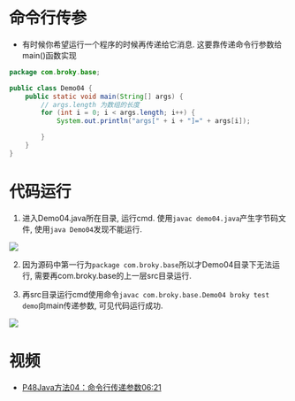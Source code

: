 
# 命令行传参

- 有时候你希望运行一个程序的时候再传递给它消息. 这要靠传递命令行参数给main()函数实现

```java
package com.broky.base;

public class Demo04 {
    public static void main(String[] args) {
        // args.length 为数组的长度
        for (int i = 0; i < args.length; i++) {
            System.out.println("args[" + i + "]=" + args[i]);

        }
    }
}
```

# 代码运行

1. 进入Demo04.java所在目录, 运行cmd. 使用`javac demo04.java`产生字节码文件, 使用`java Demo04`发现不能运行.

![](https://i.vgy.me/a36OsL.png)

2. 因为源码中第一行为`package com.broky.base`所以才Demo04目录下无法运行, 需要再com.broky.base的上一层src目录运行.

3. 再src目录运行cmd使用命令`javac com.broky.base.Demo04 broky test demo`向main传递参数, 可见代码运行成功.

![](https://i.vgy.me/Xl7fnd.png)

# 视频

- [P48Java方法04：命令行传递参数06:21](https://www.bilibili.com/video/BV12J41137hu?p=48)